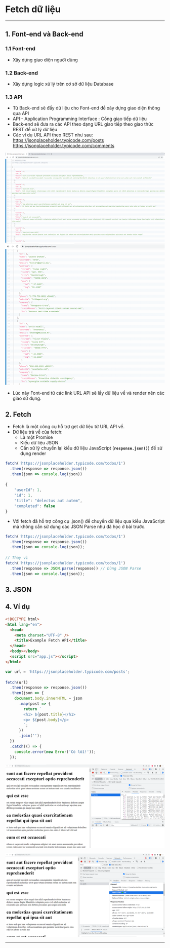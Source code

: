 # Fetch dữ liệu

---

## 1. Font-end và Back-end

### 1.1 Font-end

- Xây dựng giao diện người dùng

### 1.2 Back-end

- Xây dựng logic xử lý trên cơ sở dữ liệu Database

### 1.3 API

- Từ Back-end sẽ đẩy dữ liệu cho Font-end để xây dựng giao diện thông qua API
- API - Application Programming Interface : Cổng giao tiếp dữ liệu
- Back-end sẽ đưa ra các API theo dạng URL giao tiếp theo giao thức REST để xử lý dữ liệu
- Các ví dụ URL API theo REST như sau:
  https://jsonplaceholder.typicode.com/posts
  https://jsonplaceholder.typicode.com/comments

![URL API](./images/001.png 'posts')
![URL API](./images/002.png 'comments')

- Lúc này Font-end từ các link URL API sẽ lấy dữ liệu về và render nên các giao sử dụng.

## 2. Fetch

- Fetch là một công cụ hỗ trợ get dữ liệu từ URL API về.
- Dữ liệu trả về của fetch:
  - Là một Promise
  - Kiểu dữ liệu JSON
  - Cần xử lý chuyển lại kiểu dữ liệu JavaScript (**`response.json()`**) để sử dụng render

```js
fetch('https://jsonplaceholder.typicode.com/todos/1')
  .then(response => response.json())
  .then(json => console.log(json))

{
	"userId": 1,
	"id": 1,
	"title": "delectus aut autem",
	"completed": false
}
```

- Với fetch đã hỗ trợ công cụ .json() để chuyển dữ liệu qua kiểu JavaScript mà không cần sử dụng các JSON Parse như đã học ở bài trước.

```js
fetch('https://jsonplaceholder.typicode.com/todos/1')
  .then(response => response.json())
  .then(json => console.log(json));

// Thay vì
fetch('https://jsonplaceholder.typicode.com/todos/1')
  .then(response => JSON.parse(response)) // Dùng JSON Parse
  .then(json => console.log(json));
```

## 3. JSON

## 4. Ví dụ

```html
<!DOCTYPE html>
<html lang="en">
  <head>
    <meta charset="UTF-8" />
    <title>Example Fetch API</title>
  </head>
  <body></body>
  <script src="app.js"></script>
</html>
```

```js
var url = 'https://jsonplaceholder.typicode.com/posts';

fetch(url)
  .then(response => response.json())
  .then(json => {
    document.body.innerHTML = json
      .map(post => {
        return `
        <h1> ${post.title}</h1>
        <p> ${post.body}</p>
        `;
      })
      .join('');
  })
  .catch(() => {
    console.error(new Error('Có lỗi!'));
  });
```

![URL API](./images/003.png 'posts')

![URL API](./images/004.png 'posts')

---

